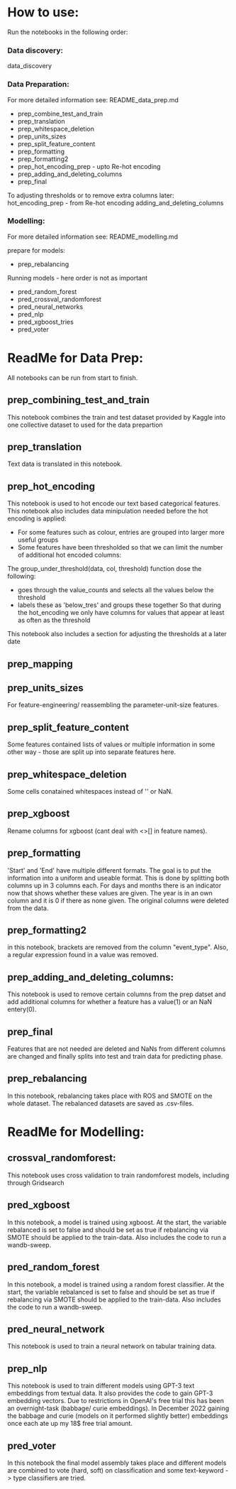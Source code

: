 # How to use:

Run the notebooks in the following order:

### Data discovery:

data_discovery

### Data Preparation:
For more detailed information see: README_data_prep.md

- prep_combine_test_and_train
- prep_translation
- prep_whitespace_deletion
- prep_units_sizes
- prep_split_feature_content
- prep_formatting
- prep_formatting2
- prep_hot_encoding_prep - upto Re-hot encoding 
- prep_adding_and_deleting_columns
- prep_final

To adjusting thresholds or to remove extra columns later:
hot_encoding_prep - from Re-hot encoding 
adding_and_deleting_columns


### Modelling: 
For more detailed information see: README_modelling.md

prepare for models:
- prep_rebalancing

Running models - here order is not as important 

- pred_random_forest
- pred_crossval_randomforest
- pred_neural_networks
- pred_nlp
- pred_xgboost_tries
- pred_voter

# ReadMe for Data Prep:

All notebooks can be run from start to finish.

## prep_combining_test_and_train

This notebook combines the train and test dataset provided by Kaggle into one collective dataset to 
used for the data prepartion

## prep_translation

Text data is translated in this notebook.

## prep_hot_encoding

This notebook is used to hot encode our text based categorical features.
This notebook also includes data minipulation needed before the hot encoding is applied:
- For some features such as colour, entries are grouped into larger more useful groups
- Some features have been thresholded so that we can limit the number of additional hot encoded columns:

The group_under_threshold(data, col, threshold) function dose the following:
- goes through the value_counts and selects all the values below the threshold
- labels these as 'below_tres' and groups these together
So that during the hot_encoding we only have columns for values that appear at least as often as the threshold

This notebook also includes a section for adjusting the thresholds at a later date

## prep_mapping

## prep_units_sizes

For feature-engineering/ reassembling the parameter-unit-size features.

## prep_split_feature_content

Some features contained lists of values or multiple information in some other way - those are split up into separate features here.

## prep_whitespace_deletion

Some cells conatained whitespaces instead of '' or NaN.

## prep_xgboost

Rename columns for xgboost (cant deal with <>[] in feature names).

## prep_formatting
'Start' and 'End' have multiple different formats. The goal is to put the information into a uniform and useable format.
This is done by splitting both columns up in 3 columns each. For days and months there is an indicator now that shows whether these values are given. The year is in an own column and it is 0 if there as none given. The original columns were deleted from the data.

## prep_formatting2
in this notebook, brackets are removed from the column "event_type". Also, a regular expression found in a value was removed.

## prep_adding_and_deleting_columns:

This notebook is used to remove certain columns from the prep datset and add additional columns for whether a 
feature has a value(1) or an NaN entery(0).

## prep_final

Features that are not needed are deleted and NaNs from different columns are changed and finally splits into test and train data for predicting phase.

## prep_rebalancing

In this notebook, rebalancing takes place with ROS and SMOTE on the whole dataset. The rebalanced datasets are saved as .csv-files. 

# ReadMe for Modelling:

## crossval_randomforest:

This notebook uses cross validation to train randomforest models, including through Gridsearch

## pred_xgboost

In this notebook, a model is trained using xgboost. At the start, the variable rebalanced is set to false and should be set as true if rebalancing via SMOTE should be applied to the train-data. Also includes the code to run a wandb-sweep.

## pred_random_forest

In this notebook, a model is trained using a random forest classifier. At the start, the variable rebalanced is set to false and should be set as true if rebalancing via SMOTE should be applied to the train-data. Also includes the code to run a wandb-sweep.

## pred_neural_network

This notebook is used to train a neural network on tabular training data.

## prep_nlp

This notebook is used to train different models using GPT-3 text embeddings from textual data. It also provides the code to gain GPT-3 embedding vectors. Due to restrictions in OpenAI's free trial this has been an overnight-task (babbage/ curie embeddings). In December 2022 gaining the babbage and curie (models on it performed slightly better) embeddings once each ate up my 18$ free trial amount.

## pred_voter

In this notebook the final model assembly takes place and different models are combined to vote (hard, soft) on classification and some text-keyword -> type classifiers are tried.